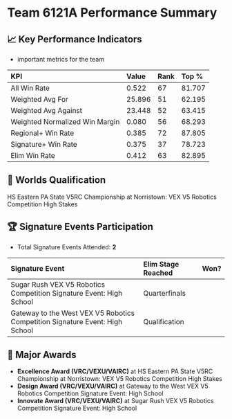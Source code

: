 # Team 6121A Performance Summary

## 📈 Key Performance Indicators
- important metrics for the team

| KPI | Value | Rank | Top % |
|:---|:-----|:----|:-----|
| All Win Rate | 0.522 | 67 | 81.707 |
| Weighted Avg For | 25.896 | 51 | 62.195 |
| Weighted Avg Against | 23.448 | 52 | 63.415 |
| Weighted Normalized Win Margin | 0.080 | 56 | 68.293 |
| Regional+ Win Rate | 0.385 | 72 | 87.805 |
| Signature+ Win Rate | 0.375 | 37 | 78.723 |
| Elim Win Rate | 0.412 | 63 | 82.895 |


## 🎯 Worlds Qualification
HS Eastern PA State V5RC Championship at Norristown: VEX V5 Robotics Competition High Stakes

## 🏆 Signature Events Participation
- Total Signature Events Attended: **2**

| Signature Event | Elim Stage Reached | Won? |
|:----------------|:-------------------|:----|
| Sugar Rush VEX V5 Robotics Competition Signature Event: High School | Quarterfinals |  |
| Gateway to the West VEX V5 Robotics Competition Signature Event: High School | Qualification |  |


## 🥇 Major Awards
- **Excellence Award (VRC/VEXU/VAIRC)** at HS Eastern PA State V5RC Championship at Norristown: VEX V5 Robotics Competition High Stakes
- **Design Award (VRC/VEXU/VAIRC)** at Gateway to the West VEX V5 Robotics Competition Signature Event: High School
- **Innovate Award (VRC/VEXU/VAIRC)** at Sugar Rush VEX V5 Robotics Competition Signature Event: High School

